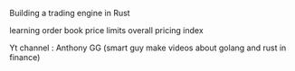 


Building a trading engine in Rust 


learning order book 
price limits
overall pricing index 


Yt channel  : Anthony GG (smart guy make videos about golang and rust in finance)